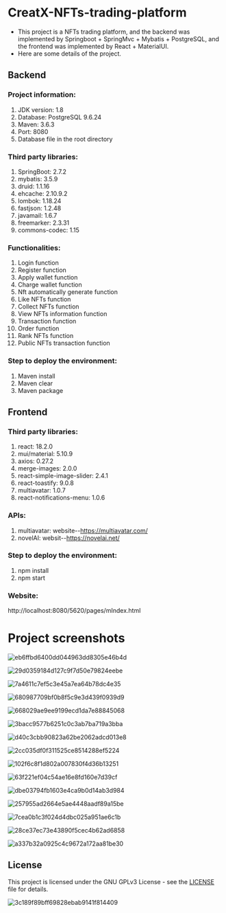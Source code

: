 # CreatX-NFTs-trading-platform

- This project is a NFTs trading platform, and the backend was implemented by Springboot + SpringMvc + Mybatis + PostgreSQL, and the frontend was implemented by React + MaterialUI.
- Here are some details of the project.

## Backend

### Project information:
1. JDK version: 1.8
2. Database: PostgreSQL 9.6.24
3. Maven: 3.6.3
4. Port: 8080
5. Database file in the root directory

### Third party libraries:
1. SpringBoot: 2.7.2
2. mybatis: 3.5.9
3. druid: 1.1.16
4. ehcache: 2.10.9.2
5. lombok: 1.18.24
6. fastjson: 1.2.48
7. javamail: 1.6.7
8. freemarker: 2.3.31
9. commons-codec: 1.15

### Functionalities:
1. Login function
2. Register function
3. Apply wallet function
4. Charge wallet function
5. Nft automatically generate function
6. Like NFTs function
7. Collect NFTs function
8. View NFTs information function
9. Transaction function
10. Order function
11. Rank NFTs function
12. Public NFTs transaction function

### Step to deploy the environment:
1. Maven install
2. Maven clear
3. Maven package

## Frontend

### Third party libraries:
1. react: 18.2.0
2. mui/material: 5.10.9
3. axios: 0.27.2
4. merge-images: 2.0.0
5. react-simple-image-slider: 2.4.1
6. react-toastify: 9.0.8
7. multiavatar: 1.0.7
8. react-notifications-menu: 1.0.6

### APIs:
1. multiavatar: website--https://multiavatar.com/
2. novelAI: websit--https://novelai.net/

### Step to deploy the environment:
1. npm install  
2. npm start  


### Website:  
http://localhost:8080/5620/pages/mIndex.html

# Project screenshots

![eb6ffbd6400dd044963dd8305e46b4d](https://user-images.githubusercontent.com/75836965/200224284-7e053875-4c0a-430a-9292-e763b3363585.jpg)


![29d0359184d127c9f7d50e79824eebe](https://user-images.githubusercontent.com/75836965/200224296-e410a2a9-97ca-4743-b24e-0ce6b9865248.jpg)


![7a4611c7ef5c3e45a7ea64b78dc4e35](https://user-images.githubusercontent.com/75836965/200224299-9ab805d9-da48-41f8-b440-f8fee6454124.jpg)


![680987709bf0b8f5c9e3d439f0939d9](https://user-images.githubusercontent.com/75836965/200224305-735fe003-5eff-451d-8763-ac8bbfadbd07.jpg)


![668029ae9ee9199ecd1da7e88845068](https://user-images.githubusercontent.com/75836965/200224314-eb7a290f-e77c-4198-a719-cb3b1997a2c7.jpg)


![3bacc9577b6251c0c3ab7ba719a3bba](https://user-images.githubusercontent.com/75836965/200224327-5e7609e0-78b1-4f81-bad0-6dd748472020.jpg)


![d40c3cbb90823a62be2062adcd013e8](https://user-images.githubusercontent.com/75836965/200224337-f9d991f3-c04d-4407-b8f2-6a5afb2aadf2.jpg)


![2cc035df0f311525ce8514288ef5224](https://user-images.githubusercontent.com/75836965/200224346-de7f1e0e-5d76-47ff-83eb-ff0d08dac42c.jpg)


![102f6c8f1d802a007830f4d36b13251](https://user-images.githubusercontent.com/75836965/200224356-d9a10d99-1169-46a5-a6c7-f1d8f9cf49eb.jpg)


![63f221ef04c54ae16e8fd160e7d39cf](https://user-images.githubusercontent.com/75836965/200224365-dafae93d-894f-4a87-8dc8-ae703815b1ff.jpg)


![dbe03794fb1603e4ca9b0d14ab3d984](https://user-images.githubusercontent.com/75836965/200224435-a54f4ff3-a88c-40c0-9d45-010e04950a1c.jpg)


![257955ad2664e5ae4448aadf89a15be](https://user-images.githubusercontent.com/75836965/200224445-fb1b7e5a-b129-4f89-b49f-386bca2c7c17.jpg)


![7cea0b1c3f024d4dbc025a951ae6c1b](https://user-images.githubusercontent.com/75836965/200224453-f1e0b4a4-8f6a-4b21-8818-d514e5e550f0.jpg)


![28ce37ec73e43890f5cec4b62ad6858](https://user-images.githubusercontent.com/75836965/200224461-277822b9-d803-46df-b08d-f78452d29fdf.jpg)


![a337b32a0925c4c9672a172aa81be30](https://user-images.githubusercontent.com/75836965/200224465-93446ee1-efc6-42c9-a52c-7bf904f55254.jpg)

## License

This project is licensed under the GNU GPLv3 License - see the [LICENSE](https://github.com/djl-win/CreatX-NFTs-trading-platform/blob/main/LICENSE) file for details.



![3c189f89bff69828ebab9141f814409](https://user-images.githubusercontent.com/75836965/200224472-486143ec-0a04-4c4c-9dc7-4a564b8e2784.jpg)

